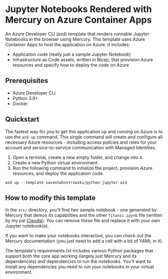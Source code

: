 # Jupyter Notebooks Rendered with Mercury on Azure Container Apps

An Azure Developer CLI (azd) template that renders runnable Jupyter Notebooks in the browser using Mercury. This template uses Azure Container Apps to host the application on Azure. It includes:
- Application code (really just a sample Jupyter Notebook)
- Infrastructure as Code assets, written in Bicep, that provision Azure resources and specify how to deploy the code on Azure

## Prerequisites
- Azure Developer CLI
- Python 3.9+
- Docker

## Quickstart

The fastest way for you to get this application up and running on Azure is to use the `azd up` command. This single command will create and configure all necessary Azure resources - including access policies and roles for your account and service-to-service communication with Managed Identities.

1. Open a terminal, create a new empty folder, and change into it.
2. Create a new Python virtual environment.
3. Run the following command to initialize the project, provision Azure resources, and deploy the application code.

```
azd up --template savannahostrowski/python-jupyter-azd
```

## How to modify this template
In the `src/` directory, you'll find two sample notebook - one generated by Mercury that demos its capabilities and the other `Titanic.ipynb` file (written by my pal [Claudia](https://github.com/claudiaregio/data-science)). You can remove these file and replace it with your own Jupyter notebook(s).

If you want to make your notebooks interactive, you can check out the Mercury documentation (you just need to add a cell with a bit of YAML in it).

The template's requirements.txt includes various Python packages that support both the core app working (largely just Mercury and its dependencies) and dependencies to run the notebooks. You'll want to install any dependencies you need to run your notebooks in your virtual environment.